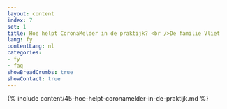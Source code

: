 ```yaml
---
layout: content
index: 7
set: 1
title: Hoe helpt CoronaMelder in de praktijk? <br />De familie Vliet
lang: fy
contentLang: nl
categories:
- fy
- faq
showBreadCrumbs: true
showContact: true
---
```

{% include content/45-hoe-helpt-coronamelder-in-de-praktijk.md %}
